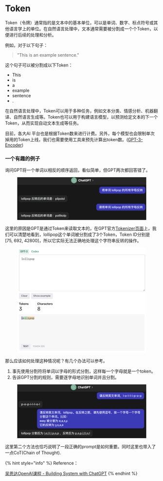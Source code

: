 # Token

Token（令牌）通常指的是文本中的基本单位，可以是单词、数字、标点符号或其他语言学上的单位。在自然语言处理中，文本通常需要被分割成一个个Token，以便进行后续的处理和分析。

例如，对于以下句子：

> "This is an example sentence."

这个句子可以被分割成以下Token：

* This
* is
* a
* example
* sentence
* .

在自然语言处理中，Token可以用于多种任务，例如文本分类、情感分析、机器翻译、自然语言生成等。Token也可以用于构建语言模型，以预测给定文本的下一个Token，从而实现自动文本生成等任务。

目前，各大AI 平台也是根据Token数来进行计费。另外，每个模型也会限制单次掉用的Token上线，我们也需要使用工具来预先计算出token数。([GPT-3-Encoder](https://www.npmjs.com/package/gpt-3-encoder))





### 一个有趣的例子

询问GPT将一个单词以相反的顺序返回，看似简单，但GPT两次都回答错了。

<figure><img src="../../.gitbook/assets/image (6).png" alt=""><figcaption></figcaption></figure>

这里的原因是GPT是通过Token来读取文本的，在GPT官方[Tokenizer页面](https://platform.openai.com/tokenizer)上，我们可以清楚地看到，lollipop这个单词被分割成了3个Token，Token ID分别是 \[75, 692, 42800]，所以它实际无法正确地处理这个字符串反转的操作。

<figure><img src="../../.gitbook/assets/image (17).png" alt=""><figcaption></figcaption></figure>

那么应该如何处理这种情况呢？有几个办法可以参考。

1. 事先使用分割符将单词以字母的形式分割，这样每一个字母就是一个token。
2. 告诉GPT分割的规则，需要逐字母地识别单词并且分割。

<figure><img src="../../.gitbook/assets/image (3).png" alt=""><figcaption></figcaption></figure>

这里第二个方法也恰巧说明了一段正确的prompt是如何重要。同时这里也带入了一点CoT(Chain of Thought).





{% hint style="info" %}
Reference：

[吴恩达OpenAI课程 - Building System with ChatGPT](https://www.deeplearning.ai/short-courses/building-systems-with-chatgpt/)
{% endhint %}

